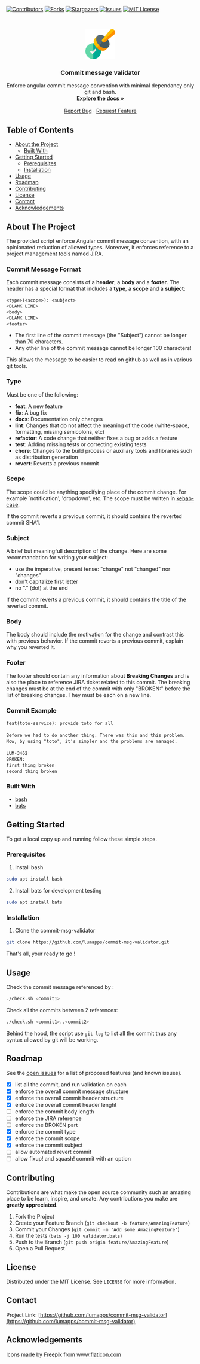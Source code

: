 <!-- PROJECT SHIELDS -->

[![Contributors][contributors-shield]][contributors-url]
[![Forks][forks-shield]][forks-url]
[![Stargazers][stars-shield]][stars-url]
[![Issues][issues-shield]][issues-url]
[![MIT License][license-shield]][license-url]

<!-- PROJECT LOGO -->
<br />
<p align="center">
  <a href="https://github.com/lumapps/commit-msg-validator">
    <img src="images/stamp.png" alt="Logo" width="80" height="80">
  </a>

  <h3 align="center">Commit message validator</h3>

  <p align="center">
    Enforce angular commit message convention with minimal dependancy only git and bash.
    <br />
    <a href="https://github.com/lumapps/commit-msg-validator"><strong>Explore the docs »</strong></a>
    <br />
    <br />
    <a href="https://github.com/lumapps/commit-msg-validator/issues">Report Bug</a>
    ·
    <a href="https://github.com/lumapps/commit-msg-validator/issues">Request Feature</a>
  </p>
</p>

<!-- TABLE OF CONTENTS -->

## Table of Contents

- [About the Project](#about-the-project)
  - [Built With](#built-with)
- [Getting Started](#getting-started)
  - [Prerequisites](#prerequisites)
  - [Installation](#installation)
- [Usage](#usage)
- [Roadmap](#roadmap)
- [Contributing](#contributing)
- [License](#license)
- [Contact](#contact)
- [Acknowledgements](#acknowledgements)

<!-- ABOUT THE PROJECT -->

## About The Project

The provided script enforce Angular commit message convention, with an opinionated reduction of allowed types.
Moreover, it enforces reference to a project management tools named JIRA.

### Commit Message Format

Each commit message consists of a **header**, a **body** and a **footer**.
The header has a special format that includes a **type**, a **scope** and a **subject**:

```
<type>(<scope>): <subject>
<BLANK LINE>
<body>
<BLANK LINE>
<footer>
```

- The first line of the commit message (the "Subject") cannot be longer than 70 characters.
- Any other line of the commit message cannot be longer 100 characters!

This allows the message to be easier to read on github as well as in various git tools.

### Type

Must be one of the following:

- **feat**: A new feature
- **fix**: A bug fix
- **docs**: Documentation only changes
- **lint**: Changes that do not affect the meaning of the code (white-space, formatting, missing semicolons, etc)
- **refactor**: A code change that neither fixes a bug or adds a feature
- **test**: Adding missing tests or correcting existing tests
- **chore**: Changes to the build process or auxiliary tools and libraries such as distribution generation
- **revert**: Reverts a previous commit

### Scope

The scope could be anything specifying place of the commit change. For example `notification', 'dropdown', etc.
The scope must be written in [kebab-case](https://en.wikipedia.org/wiki/Letter_case#Special_case_styles).

If the commit reverts a previous commit, it should contains the reverted commit SHA1.

### Subject

A brief but meaningfull description of the change.
Here are some recommandation for writing your subject:

- use the imperative, present tense: "change" not "changed" nor "changes"
- don't capitalize first letter
- no "." (dot) at the end

If the commit reverts a previous commit, it should contains the title of the reverted commit.

### Body

The body should include the motivation for the change and contrast this with previous behavior.
If the commit reverts a previous commit, explain why you reverted it.

### Footer

The footer should contain any information about **Breaking Changes** and is also the place to
reference JIRA ticket related to this commit.
The breaking changes must be at the end of the commit with only "BROKEN:" before the list of breaking changes.
They must be each on a new line.

### Commit Example

```
feat(toto-service): provide toto for all

Before we had to do another thing. There was this and this problem.
Now, by using "toto", it's simpler and the problems are managed.

LUM-3462
BROKEN:
first thing broken
second thing broken
```

### Built With

- [bash](https://www.gnu.org/software/bash/)
- [bats](https://github.com/sstephenson/bats)

<!-- GETTING STARTED -->

## Getting Started

To get a local copy up and running follow these simple steps.

### Prerequisites

1. Install bash

```sh
sudo apt install bash
```

2. Install bats for development testing

```sh
sudo apt install bats
```

### Installation

1. Clone the commit-msg-validator

```sh
git clone https://github.com/lumapps/commit-msg-validator.git
```

That's all, your ready to go !

<!-- USAGE EXAMPLES -->

## Usage

Check the commit message referenced by <commit1>:

```sh
./check.sh <commit1>
```

Check all the commits between 2 references:

```sh
./check.sh <commit1>..<commit2>
```

Behind the hood, the script use `git log` to list all the commit thus any syntax allowed by git will be working.

<!-- ROADMAP -->

## Roadmap

See the [open issues](https://github.com/lumapps/commit-msg-validator/issues) for a list of proposed features (and known issues).

- [x] list all the commit, and run validation on each
- [x] enforce the overall commit message structure
- [x] enforce the overall commit header structure
- [x] enforce the overall commit header lenght
- [ ] enforce the commit body length
- [ ] enforce the JIRA reference
- [ ] enforce the BROKEN part
- [x] enforce the commit type
- [x] enforce the commit scope
- [x] enforce the commit subject
- [ ] allow automated revert commit
- [ ] allow fixup! and squash! commit with an option

<!-- CONTRIBUTING -->

## Contributing

Contributions are what make the open source community such an amazing place to be learn, inspire, and create. Any contributions you make are **greatly appreciated**.

1. Fork the Project
2. Create your Feature Branch (`git checkout -b feature/AmazingFeature`)
3. Commit your Changes (`git commit -m 'Add some AmazingFeature'`)
4. Run the tests (`bats -j 100 validator.bats`)
4. Push to the Branch (`git push origin feature/AmazingFeature`)
5. Open a Pull Request

<!-- LICENSE -->

## License

Distributed under the MIT License. See `LICENSE` for more information.

<!-- CONTACT -->

## Contact

Project Link: [https://github.com/lumapps/commit-msg-validator](https://github.com/lumapps/commit-msg-validator)

<!-- ACKNOWLEDGEMENTS -->

## Acknowledgements

Icons made by <a href="https://www.flaticon.com/authors/freepik" title="Freepik">Freepik</a> from <a href="https://www.flaticon.com/" title="Flaticon"> www.flaticon.com</a>

<!-- MARKDOWN LINKS & IMAGES -->
<!-- https://www.markdownguide.org/basic-syntax/#reference-style-links -->

[contributors-shield]: https://img.shields.io/github/contributors/lumapps/commit-message-validator.svg?style=flat-square
[contributors-url]: https://github.com/lumapps/commit-message-validator/graphs/contributors
[forks-shield]: https://img.shields.io/github/forks/lumapps/commit-message-validator.svg?style=flat-square
[forks-url]: https://github.com/lumapps/commit-message-validator/network/members
[stars-shield]: https://img.shields.io/github/stars/lumapps/commit-message-validator.svg?style=flat-square
[stars-url]: https://github.com/lumapps/commit-message-validator/stargazers
[issues-shield]: https://img.shields.io/github/issues/lumapps/commit-message-validator.svg?style=flat-square
[issues-url]: https://github.com/lumapps/commit-message-validator/issues
[license-shield]: https://img.shields.io/github/license/lumapps/commit-message-validator.svg?style=flat-square
[license-url]: https://github.com/lumapps/commit-message-validator/blob/master/LICENSE
